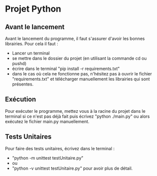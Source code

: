# Projet Python

## Avant le lancement

Avant le lancement du programme, il faut s'assurer d'avoir les bonnes librairies. 
Pour cela il faut :
 - Lancer un terminal
 - se mettre dans le dossier du projet (en utilisant la commande cd ou pushd)
 - écrire dans le terminal "pip install -r requirements.txt"
 - dans le cas où cela ne fonctionne pas, n'hésitez pas à ouvrir le fichier "requirements.txt" et télécharger manuellement les librairies qui sont présentes.

## Exécution

Pour exécuter le programme, mettez vous à la racine du projet dans le terminal si ce n'est pas déjà fait puis écrivez "python ./main.py" ou alors exécutez le fichier main.py manuellement.

## Tests Unitaires

Pour faire des tests unitaires, écrivez dans le terminal :
- "python -m unittest testUnitaire.py"
- ou 
- "python -v unittest testUnitaire.py" pour avoir plus de détail.
